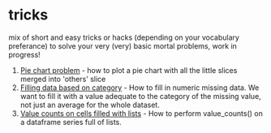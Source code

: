 # tricks

mix of short and easy tricks or hacks (depending on your vocabulary preferance) to solve your very (very) basic mortal problems, work in progress!</br>

1. <a href="https://github.com/grumpyclimber/portfolio/tricks/blob/main/pie_chart_others.ipynb">Pie chart problem</a> - how to plot a pie chart with all the little slices merged into 'others' slice
2. <a href="https://github.com/grumpyclimber/portfolio/tricks/blob/main/fill_it_per_cat.ipynb">Filling data based on category</a> - How to fill in numeric missing data. We want to fill it with a value adequate to the category of the missing value, not just an average for the whole dataset.
3. <a href="https://github.com/grumpyclimber/portfolio/tricks/blob/main/lists.ipynb">Value counts on cells filled with lists</a> - How to perform value_counts() on a dataframe series full of lists.
